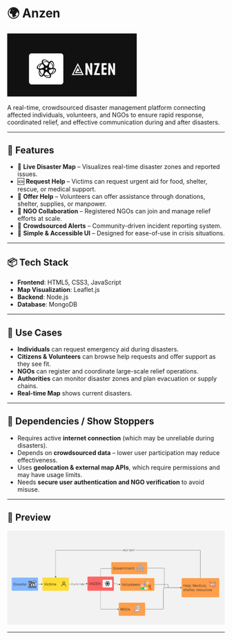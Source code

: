# 🌍 Anzen 
<img src="https://github.com/KV-ashu/Anzen/blob/main/images/anzen%20dark.jpg" alt="Disaster Flowchart" width="300">

A real-time, crowdsourced disaster management platform connecting affected individuals, volunteers, and NGOs to ensure rapid response, coordinated relief, and effective communication during and after disasters.

---

## 🚀 Features

- 📍 **Live Disaster Map** – Visualizes real-time disaster zones and reported issues.
- 🆘 **Request Help** – Victims can request urgent aid for food, shelter, rescue, or medical support.
- 👐 **Offer Help** – Volunteers can offer assistance through donations, shelter, supplies, or manpower.
- 🏢 **NGO Collaboration** – Registered NGOs can join and manage relief efforts at scale.
- 🔔 **Crowdsourced Alerts** – Community-driven incident reporting system.
- 💬 **Simple & Accessible UI** – Designed for ease-of-use in crisis situations.

---

## 📦 Tech Stack

- **Frontend**: HTML5, CSS3, JavaScript
- **Map Visualization**: Leaflet.js
- **Backend**: Node.js
- **Database**: MongoDB

---

## 🔧 Use Cases

- **Individuals** can request emergency aid during disasters.
- **Citizens & Volunteers** can browse help requests and offer support as they see fit.
- **NGOs** can register and coordinate large-scale relief operations.
- **Authorities** can monitor disaster zones and plan evacuation or supply chains.
- **Real-time Map** shows current disasters.

---

## 🧩 Dependencies / Show Stoppers

- Requires active **internet connection** (which may be unreliable during disasters).
- Depends on **crowdsourced data** – lower user participation may reduce effectiveness.
- Uses **geolocation & external map APIs**, which require permissions and may have usage limits.
- Needs **secure user authentication and NGO verification** to avoid misuse.

---

## 📸 Preview

![Project Flowchart](https://github.com/KV-ashu/Anzen/blob/main/images/Flowchart.jpg)

---


